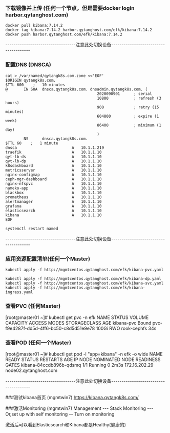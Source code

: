 ### 下载镜像并上传 (任何一个节点，但是需要docker login harbor.qytanghost.com)
```shell script
docker pull kibana:7.14.2
docker tag kibana:7.14.2 harbor.qytanghost.com/efk/kibana:7.14.2
docker push harbor.qytanghost.com/efk/kibana:7.14.2

```

----------------------------------注意此处切换设备--------------------------------------

### 配置DNS (DNSCA)
```shell script
cat > /var/named/qytangk8s.com.zone <<'EOF'
$ORIGIN qytangk8s.com.
$TTL 600    ;   10 minutes
@       IN SOA  dnsca.qytangk8s.com. dnsadmin.qytangk8s.com. (
                                        2020090901      ; serial
                                        10800           ; refresh (3 hours)
                                        900             ; retry (15 minutes)
                                        604800          ; expire (1 week)
                                        86400           ; minimum (1 day)
                                        )
        NS      dnsca.qytangk8s.com.
$TTL 60    ;   1 minute
dnsca                        A   10.1.1.219
traefik                      A   10.1.1.10
qyt-lb-ds                    A   10.1.1.10
qyt-lb-dp                    A   10.1.1.10
k8sdashboard                 A   10.1.1.10
metricsserver                A   10.1.1.10
nginx-configmap              A   10.1.1.10
ceph-mgr-dashboard           A   10.1.1.10
nginx-nfspvc                 A   10.1.1.10
nameko-app                   A   10.1.1.10
blackbox                     A   10.1.1.10
prometheus                   A   10.1.1.10
alertmanager                 A   10.1.1.10
grafana                      A   10.1.1.10
elasticsearch                A   10.1.1.10
kibana                       A   10.1.1.10
EOF

systemctl restart named

```

----------------------------------注意此处切换设备--------------------------------------

### 应用资源配置清单(任何一个Master)
```shell script
kubectl apply -f http://mgmtcentos.qytanghost.com/efk/kibana-pvc.yaml

kubectl apply -f http://mgmtcentos.qytanghost.com/efk/kibana-dp.yaml
kubectl apply -f http://mgmtcentos.qytanghost.com/efk/kibana-svc.yaml
kubectl apply -f http://mgmtcentos.qytanghost.com/efk/kibana-ingress.yaml

```

### 查看PVC (任何Master)
[root@master01 ~]# kubectl get pvc -n efk
NAME                STATUS   VOLUME                                     CAPACITY   ACCESS MODES   STORAGECLASS   AGE
kibana-pvc          Bound    pvc-f9e4287f-dd5d-4ff6-bc50-c8d5d51e9e78   100Gi      RWO            rook-cephfs    34s

### 查看POD (任何一个Master)
[root@master01 ~]# kubectl get pod -l "app=kibana" -n efk -o wide
NAME                      READY   STATUS    RESTARTS   AGE    IP              NODE                    NOMINATED NODE   READINESS GATES
kibana-84ccdb896b-qdsmq   1/1     Running   0          2m3s   172.16.202.29   node02.qytanghost.com   <none>           <none>


----------------------------------注意此处切换设备--------------------------------------

###测试kibana首页 (mgmtwin7)
https://kibana.qytangk8s.com/


###激活Monitoring (mgmtwin7)
Management --- Stack Monitoring --- Or,set up with self monitoring -- Turn on monitoring

激活后可以看到Elasticsearch和Kibana都是Healthy(健康的)